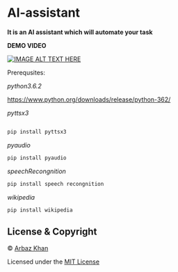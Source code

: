 # AI-assistant
**It is an AI assistant which will automate your task**


**DEMO VIDEO**

[![IMAGE ALT TEXT HERE](https://img.youtube.com/vi/LPczI5RdfWM/0.jpg)](https://www.youtube.com/watch?v=LPczI5RdfWM)


Prerequsites:





*python3.6.2*

https://www.python.org/downloads/release/python-362/

*pyttsx3*
```python

pip install pyttsx3
```
*pyaudio*
```python
pip install pyaudio
```
*speechRecongnition*
```python
pip install speech recongnition
```
*wikipedia*
```python
pip install wikipedia
```

## License & Copyright
© [Arbaz Khan](https://arbazkhan4712.github.io/Contact.html)

Licensed under the [MIT License](License)

